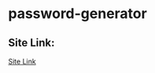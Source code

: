 # password-generator

## Site Link:

[Site Link](https://password-generator-using-vannillajs.netlify.app/) 
